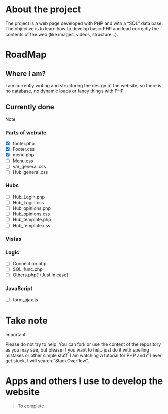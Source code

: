 # About the project
The project is a web page developed with PHP and with a “SQL” data base. The objective is to learn how to develop basic PHP and load correctly the contents of the web (like images, videos, structure...).
# RoadMap
## Where I am?
I am currently writing and structuring the design of the website, so there is no database, no dynamic loads or fancy things with PHP.
## Currently done
> [!NOTE]
> ### Parts of website
> - [x] footer.php
> - [x] Footer.css
> - [x] menu.php
> - [ ] Menu.css
> - [ ] var_general.css
> - [ ] Hub_general.css
> ### Hubs
> - [ ] Hub_Login.php
> - [ ] Hub_Login.css
> - [ ] Hub_opinions.php
> - [ ] Hub_opinions.css
> - [ ] Hub_template.php
> - [ ] Hub_template.css
> ### Vistas
> ### Logic
> - [ ] Connection.php
> - [ ] SQL_func.php
> - [ ] Others.php? (Just in case)
> ### JavaScript
> - [ ] form_ajax.js
# Take note
> [!IMPORTANT]
> Please do not try to help. You can fork or use the content of the repository as you may see, but please if you want to help just do it with spelling mistakes or other simple stuff. I am watching a tutorial for PHP and if I ever get stuck, I will search “StackOverflow”.
# Apps and others I use to develop the website
> To complete
